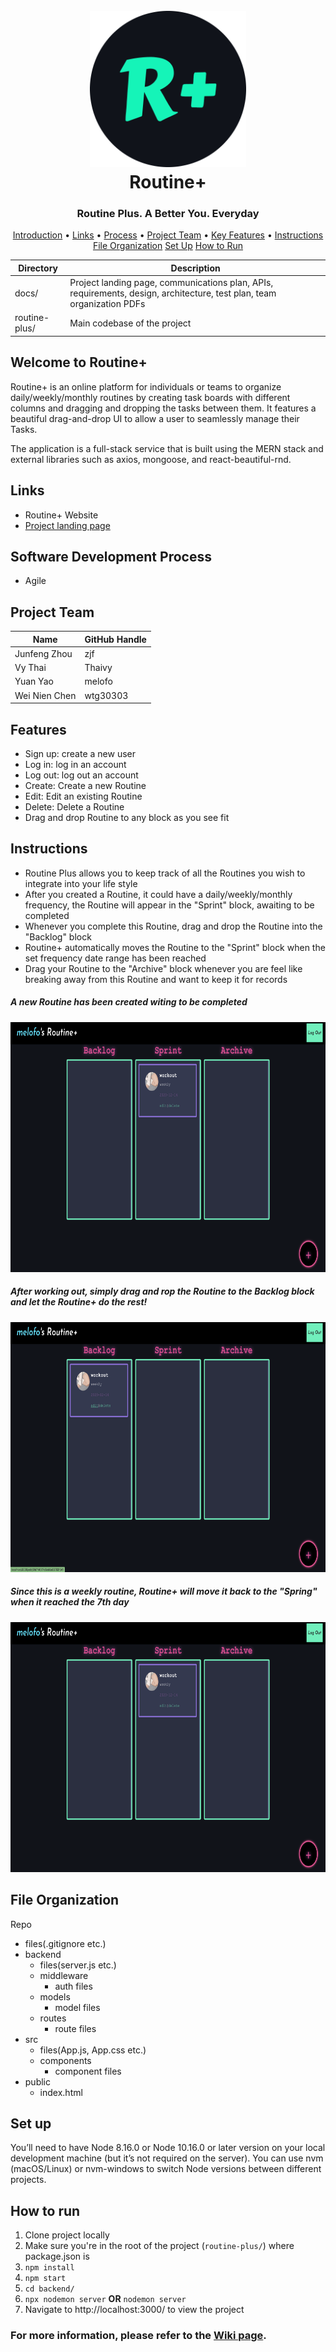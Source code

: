 
<h1 align="center">
  <br>
  <img src="./website-logo.png" width="250" height="250">
  <br>
  Routine+
  
  <br>

</h1>
  <h3 align="center">Routine Plus. A Better You. Everyday</h3>
<p align="center">
  <a href="#welcome-to-routine">Introduction</a> •
  <a href="#links">Links</a> •
  <a href="#software-development-process">Process</a> •
  <a href="#project-team">Project Team</a> •
  <a href="#features">Key Features</a> •
  <a href="#instructions">Instructions</a>
  <a href="#file-organization">File Organization</a>
  <a href="#set-up">Set Up</a>
  <a href="#how-to-run">How to Run</a>
</p>


| Directory | Description |
| --- | --- |
| docs/ | Project landing page, communications plan, APIs, requirements, design, architecture, test plan, team organization PDFs |
| routine-plus/ | Main codebase of the project |

## Welcome to Routine+
Routine+ is an online platform for individuals or teams to organize daily/weekly/monthly routines by creating task boards with different columns and dragging and dropping the tasks between them. It features a beautiful drag-and-drop UI to allow a user to seamlessly manage their Tasks.

The application is a full-stack service that is built using the MERN stack and external libraries such as axios, mongoose, and react-beautiful-rnd.

## Links
* Routine+ Website
* [Project landing page](https://pages.github.ccs.neu.edu/2020FACS5500SV/project-routine-plus/)
  
## Software Development Process
* Agile

## Project Team

| Name | GitHub Handle |
| --- | --- | 
| Junfeng Zhou | zjf |
| Vy Thai | Thaivy| 
| Yuan Yao| melofo | 
| Wei Nien Chen | wtg30303 | 

## Features
* Sign up: create a new user
* Log in: log in an account
* Log out: log out an account
* Create: Create a new Routine
* Edit: Edit an existing Routine
* Delete: Delete a Routine
* Drag and drop Routine to any block as you see fit

## Instructions
* Routine Plus allows you to keep track of all the Routines you wish to integrate into your life style
* After you created a Routine, it could have a daily/weekly/monthly frequency, the Routine will appear in the "Sprint" block, awaiting to be completed
* Whenever you complete this Routine, drag and drop the Routine into the "Backlog" block
* Routine+ automatically moves the Routine to the "Sprint" block when the set frequency date range has been reached
* Drag your Routine to the "Archive" block whenever you are feel like breaking away from this Routine and want to keep it for records

<h5> A new Routine has been created witing to be completed</h5>
<img src="./1.jpg" width="700" height="400">
<h5> After working out, simply drag and rop the Routine to the Backlog block <br> and let the Routine+ do the rest!</h5>
<img src="./2.jpg" width="700" height="400">
<h5> Since this is a weekly routine, Routine+ will move it back to the "Spring" when it reached the 7th day</h5>
<img src="./1.jpg" width="700" height="400">


## File Organization
Repo  
* files(.gitignore etc.)     
* backend  
  * files(server.js etc.)  
  * middleware
    * auth files  
  * models  
    * model files  
  * routes  
    * route files  
* src  
  * files(App.js, App.css etc.)  
  * components  
    * component files  
* public  
  * index.html
  
## Set up
You’ll need to have Node 8.16.0 or Node 10.16.0 or later version on your local development machine (but it’s not required on the server). You can use nvm (macOS/Linux) or nvm-windows to switch Node versions between different projects.

## How to run
1. Clone project locally
2. Make sure you're in the root of the project (`routine-plus/`) where package.json is
3. `npm install`
4. `npm start`
5. `cd backend/`
6. `npx nodemon server` **OR** `nodemon server`
7. Navigate to http://localhost:3000/ to view the project

### For more information, please refer to the [Wiki page](https://github.ccs.neu.edu/2020FACS5500SV/project-routine-plus/wiki).
